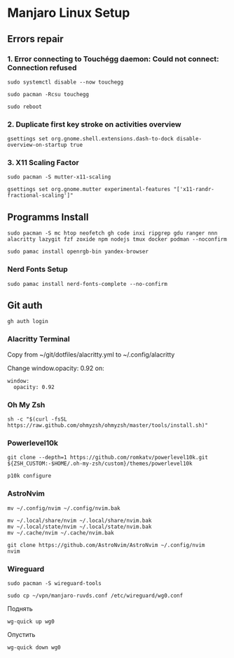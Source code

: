 # Manjaro Linux Setup

## Errors repair
### 1. Error connecting to Touchégg daemon: Could not connect: Connection refused

```
sudo systemctl disable --now touchegg
```
```
sudo pacman -Rcsu touchegg
```
```
sudo reboot
```
### 2. Duplicate first key stroke on activities overview

```
gsettings set org.gnome.shell.extensions.dash-to-dock disable-overview-on-startup true
```
### 3. X11 Scaling Factor
```
sudo pacman -S mutter-x11-scaling
```
```
gsettings set org.gnome.mutter experimental-features "['x11-randr-fractional-scaling']"
```

## Programms Install
```
sudo pacman -S mc htop neofetch gh code inxi ripgrep gdu ranger nnn alacritty lazygit fzf zoxide npm nodejs tmux docker podman --noconfirm
```
```
sudo pamac install openrgb-bin yandex-browser
```
### Nerd Fonts Setup
```
sudo pamac install nerd-fonts-complete --no-confirm 
```

## Git auth
```
gh auth login
```
### Alacritty Terminal

Copy from ~/git/dotfiles/alacritty.yml to ~/.config/alacritty

Change window.opacity: 0.92 on:
```
window:
  opacity: 0.92
```
### Oh My Zsh
```
sh -c "$(curl -fsSL https://raw.github.com/ohmyzsh/ohmyzsh/master/tools/install.sh)"
```
### Powerlevel10k
```
git clone --depth=1 https://github.com/romkatv/powerlevel10k.git ${ZSH_CUSTOM:-$HOME/.oh-my-zsh/custom}/themes/powerlevel10k
```
```
p10k configure
```
### AstroNvim

```
mv ~/.config/nvim ~/.config/nvim.bak
```
```
mv ~/.local/share/nvim ~/.local/share/nvim.bak
mv ~/.local/state/nvim ~/.local/state/nvim.bak
mv ~/.cache/nvim ~/.cache/nvim.bak
```
```
git clone https://github.com/AstroNvim/AstroNvim ~/.config/nvim
nvim
```
### Wireguard

```
sudo pacman -S wireguard-tools
```
```
sudo cp ~/vpn/manjaro-ruvds.conf /etc/wireguard/wg0.conf
```
Поднять
```
wg-quick up wg0 
```
Опустить
```
wg-quick down wg0 
```

